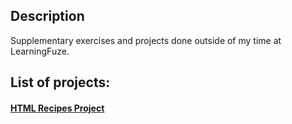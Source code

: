 <h2>Description</h2>
<p>Supplementary exercises and projects done outside of my time at LearningFuze.</p>

<h2>List of projects:</h2>
<div>
  <h4><a href="https://jonathantrang.github.io/extra-practice/html-foundations/project-recipes/">HTML Recipes Project</a></h4>
</div>
